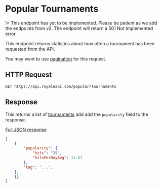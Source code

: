 # Popular Tournaments

!> This endpoint has yet to be implemented. Please be patient as we add the endpoints from v2. The endpoint will return a 501 Not Implemented error.

This endpoint returns statistics about how often a tournament has been requested from the API.

You may want to use [pagination](pagination) for this request.

## HTTP Request

`GET https://api.royaleapi.com/popular/tournaments`

## Response

This returns a list of [tournaments](/endpoints/tournaments) add add the `popularity` field to the response.

<a href="/json/popular_tournaments.json">Full JSON response</a>

```json
[
    {
        "popularity": {
            "hits": "35",
            "hitsPerDayAvg": 11.67
        },
        "tag": "...",
    },
    {}
]
```

